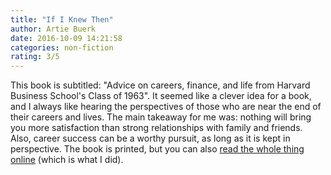 ```yaml
---
title: "If I Knew Then"
author: Artie Buerk
date: 2016-10-09 14:21:58
categories: non-fiction
rating: 3/5
---
```


This book is subtitled: "Advice on careers, finance, and life from Harvard Business School's Class of 1963". It seemed like a clever idea for a book, and I always like hearing the perspectives of those who are near the end of their careers and lives. The main takeaway for me was: nothing will bring you more satisfaction than strong relationships with family and friends. Also, career success can be a worthy pursuit, as long as it is kept in perspective. The book is printed, but you can also [read the whole thing online][1] (which is what I did).

 [1]: http://hbs1963.com/
